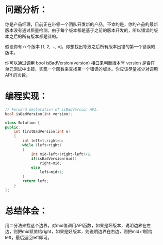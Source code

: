 # 问题分析：
你是产品经理，目前正在带领一个团队开发新的产品。不幸的是，你的产品的最新版本没有通过质量检测。由于每个版本都是基于之前的版本开发的，所以错误的版本之后的所有版本都是错的。

假设你有 n 个版本 [1, 2, ..., n]，你想找出导致之后所有版本出错的第一个错误的版本。

你可以通过调用 bool isBadVersion(version) 接口来判断版本号 version 是否在单元测试中出错。实现一个函数来查找第一个错误的版本。你应该尽量减少对调用 API 的次数。
# 编程实现：
```C++
// Forward declaration of isBadVersion API.
bool isBadVersion(int version);

class Solution {
public:
    int firstBadVersion(int n) 
    {
        int left=1,right=n;
        while (left<right)
        {
            int mid=left+(right-left)/2;
            if(isBadVersion(mid)) 
                right=mid;
            else 
                left=mid+1;
        }
        return left;
    }
};
```
# 总结体会：
用二分法来找这个边界，对mid值调用API函数，如果是坏版本，说明边界在左边，则把mid赋值给right，如果是好版本，则说明边界在右边，则把mid+1赋给left，最后返回left即可。